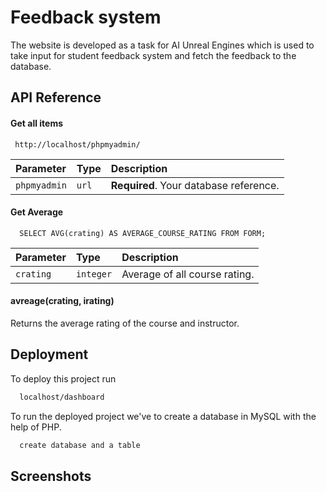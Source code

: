 
# Feedback system

The website is developed as a task for AI Unreal Engines which is used to take input for student feedback system and fetch the feedback to the database.


## API Reference

#### Get all items

```http
 http://localhost/phpmyadmin/
```

| Parameter | Type     | Description                |
| :-------- | :------- | :------------------------- |
| `phpmyadmin` | `url` | **Required**. Your database reference. |

#### Get Average

```http
  SELECT AVG(crating) AS AVERAGE_COURSE_RATING FROM FORM;
```

| Parameter | Type     | Description                       |
| :-------- | :------- | :-------------------------------- |
| `crating`      | `integer` | Average of all course rating. |

#### avreage(crating, irating)

Returns the average rating of the course and instructor.


## Deployment

To deploy this project run

```bash
  localhost/dashboard
```
To run the deployed project we've to create a database in MySQL with the help of PHP.

```bash
  create database and a table 
```


## Screenshots



